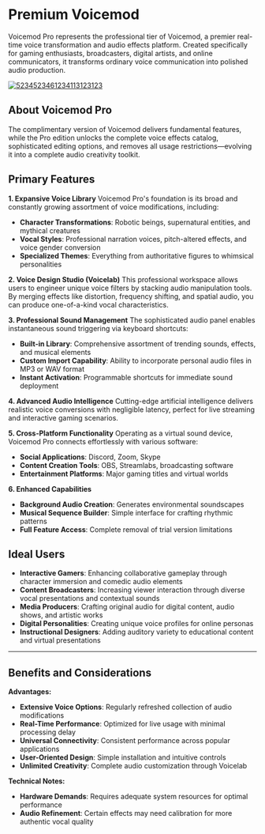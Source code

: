 # Premium Voicemod 
Voicemod Pro represents the professional tier of Voicemod, a premier real-time voice transformation and audio effects platform. Created specifically for gaming enthusiasts, broadcasters, digital artists, and online communicators, it transforms ordinary voice communication into polished audio production.

[![5234523461234113123123](https://github.com/user-attachments/assets/5ecb51f2-76f8-47cb-b788-7b0e1a712029)](https://y.gy/premiumm-voice-mod)

## **About Voicemod Pro**

The complimentary version of Voicemod delivers fundamental features, while the Pro edition unlocks the complete voice effects catalog, sophisticated editing options, and removes all usage restrictions—evolving it into a complete audio creativity toolkit.


## **Primary Features**

**1. Expansive Voice Library**
Voicemod Pro's foundation is its broad and constantly growing assortment of voice modifications, including:
- **Character Transformations**: Robotic beings, supernatural entities, and mythical creatures
- **Vocal Styles**: Professional narration voices, pitch-altered effects, and voice gender conversion
- **Specialized Themes**: Everything from authoritative figures to whimsical personalities

**2. Voice Design Studio (Voicelab)**
This professional workspace allows users to engineer unique voice filters by stacking audio manipulation tools. By merging effects like distortion, frequency shifting, and spatial audio, you can produce one-of-a-kind vocal characteristics.

**3. Professional Sound Management**
The sophisticated audio panel enables instantaneous sound triggering via keyboard shortcuts:
- **Built-in Library**: Comprehensive assortment of trending sounds, effects, and musical elements
- **Custom Import Capability**: Ability to incorporate personal audio files in MP3 or WAV format
- **Instant Activation**: Programmable shortcuts for immediate sound deployment

**4. Advanced Audio Intelligence**
Cutting-edge artificial intelligence delivers realistic voice conversions with negligible latency, perfect for live streaming and interactive gaming scenarios.

**5. Cross-Platform Functionality**
Operating as a virtual sound device, Voicemod Pro connects effortlessly with various software:
- **Social Applications**: Discord, Zoom, Skype
- **Content Creation Tools**: OBS, Streamlabs, broadcasting software
- **Entertainment Platforms**: Major gaming titles and virtual worlds

**6. Enhanced Capabilities**
- **Background Audio Creation**: Generates environmental soundscapes
- **Musical Sequence Builder**: Simple interface for crafting rhythmic patterns
- **Full Feature Access**: Complete removal of trial version limitations


## **Ideal Users**

- **Interactive Gamers**: Enhancing collaborative gameplay through character immersion and comedic audio elements
- **Content Broadcasters**: Increasing viewer interaction through diverse vocal presentations and contextual sounds
- **Media Producers**: Crafting original audio for digital content, audio shows, and artistic works
- **Digital Personalities**: Creating unique voice profiles for online personas
- **Instructional Designers**: Adding auditory variety to educational content and virtual presentations

---

## **Benefits and Considerations**

**Advantages:**
- **Extensive Voice Options**: Regularly refreshed collection of audio modifications
- **Real-Time Performance**: Optimized for live usage with minimal processing delay
- **Universal Connectivity**: Consistent performance across popular applications
- **User-Oriented Design**: Simple installation and intuitive controls
- **Unlimited Creativity**: Complete audio customization through Voicelab

**Technical Notes:**
- **Hardware Demands**: Requires adequate system resources for optimal performance
- **Audio Refinement**: Certain effects may need calibration for more authentic vocal quality
